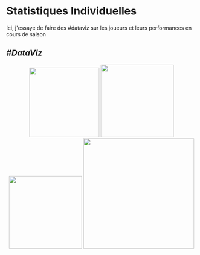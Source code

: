 # Statistiques Individuelles
Ici, j'essaye de faire des #dataviz sur les joueurs et leurs performances en cours de saison

## _#DataViz_

<p align= "center">
  <img src="https://github.com/Roppick/2022-2023_Individuelles/blob/44218d2feef2ad085a8ba6eae33efecfd14ebe74/23-07-09_xG_joueurs_final_n%26b.jpg" width="185" />

  <img src="https://github.com/Roppick/2022-2023_Individuelles/blob/44218d2feef2ad085a8ba6eae33efecfd14ebe74/23-07-22_PD_joueurs_final_n%26B.jpg" width="193" />

  <img src="https://github.com/Roppick/2022-2023_Individuelles/blob/44218d2feef2ad085a8ba6eae33efecfd14ebe74/23-07-28_G%2BA_joueurs_final_n%26b.jpg" width="193" />

  <img src="https://github.com/Roppick/2022-2023_Individuelles/blob/44218d2feef2ad085a8ba6eae33efecfd14ebe74/23-07-29_Tableau%20Complet_n%26b.jpg" width="293" />
